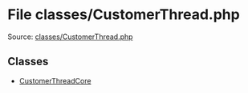 File classes/CustomerThread.php
=========

Source: [classes/CustomerThread.php](https://github.com/PrestaShop/PrestaShop/blob/1.5.0.2/classes/CustomerThread.php)


Classes
-------

* [CustomerThreadCore](class.CustomerThreadCore.md)

